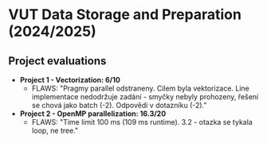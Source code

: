 # VUT Data Storage and Preparation (2024/2025)

## Project evaluations

- **Project 1 - Vectorization: 6/10**
  - FLAWS: "Pragmy parallel odstraneny. Cilem byla vektorizace. Line implementace nedodržuje zadání - smyčky nebyly prohozeny, řešení se chová jako batch (-2). Odpovědi v dotazníku (-2)."
- **Project 2 - OpenMP parallelization: 16.3/20**
  - FLAWS: "Time limit 100 ms (109 ms runtime). 3.2 - otazka se tykala loop, ne tree."
